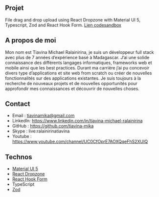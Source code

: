 ## Projet

File drag and drop upload using React Dropzone with Material UI 5, Typescript, Zod and React Hook Form.
[Lien codesandbox](https://codesandbox.io/s/github/tiavina-mika/react-dropzone-mui-react-hook-form)

## A propos de moi

Mon nom est Tiavina Michael Ralainirina, je suis un développeur full stack avec plus de 7 années d’expérience basé à Madagascar. J’ai une solide connaissance des différents langages informatiques, frameworks web et mobile ainsi que les best practices. Durant ma carrière j’ai pu concevoir divers type d’applications et site web from scratch ou créer de nouvelles fonctionnalités sur des applications existantes. Je suis toujours à la recherche de nouveaux projets et de nouvelles opportunités pour approfondir mes connaissances et découvrir de nouvelles choses.

## Contact

- Email : tiavinamika@gmail.com
- LinkedIn: https://www.linkedin.com/in/tiavina-michael-ralainirina
- GitHub : https://github.com/tiavina-mika
- Skype : live:ralainirinatiavina
- Youtube : https://www.youtube.com/channel/UC0CfOprE7AOXQqeFhS2XUIQ

## Technos

- [Material UI 5](https://mui.com/)
- [React Dropzone](https://react-dropzone.js.org/)
- [React Hook Form](https://react-hook-form.com/get-started)
- TypeScript
- [Zod](https://github.com/colinhacks/zod)
